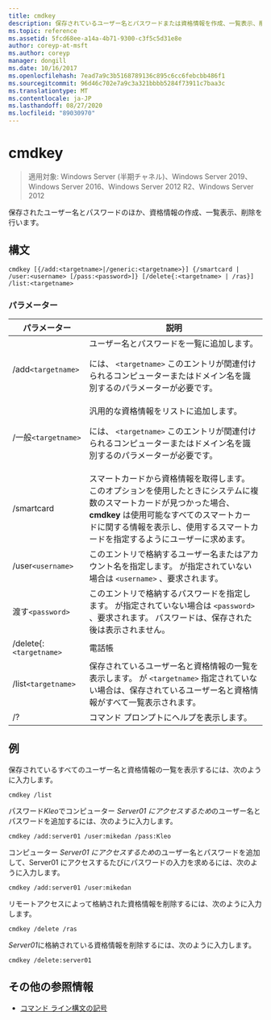 ```yaml
---
title: cmdkey
description: 保存されているユーザー名とパスワードまたは資格情報を作成、一覧表示、削除する、cmdkey コマンドの参照記事です。
ms.topic: reference
ms.assetid: 5fcd68ee-a14a-4b71-9300-c3f5c5d31e8e
author: coreyp-at-msft
ms.author: coreyp
manager: dongill
ms.date: 10/16/2017
ms.openlocfilehash: 7ead7a9c3b5168789136c895c6cc6febcbb486f1
ms.sourcegitcommit: 96d46c702e7a9c3a321bbbb5284f73911c7baa3c
ms.translationtype: MT
ms.contentlocale: ja-JP
ms.lasthandoff: 08/27/2020
ms.locfileid: "89030970"
---
```

# <a name="cmdkey"></a>cmdkey

> 適用対象: Windows Server (半期チャネル)、Windows Server 2019、Windows Server 2016、Windows Server 2012 R2、Windows Server 2012

保存されたユーザー名とパスワードのほか、資格情報の作成、一覧表示、削除を行います。

## <a name="syntax"></a>構文

```
cmdkey [{/add:<targetname>|/generic:<targetname>}] {/smartcard | /user:<username> [/pass:<password>]} [/delete{:<targetname> | /ras}] /list:<targetname>
```

### <a name="parameters"></a>パラメーター

| パラメーター | 説明 |
| ---------- | ----------- |
| /add`<targetname>` | ユーザー名とパスワードを一覧に追加します。<p>には、 `<targetname>` このエントリが関連付けられるコンピューターまたはドメイン名を識別するのパラメーターが必要です。 |
| /一般`<targetname>` | 汎用的な資格情報をリストに追加します。<p>には、 `<targetname>` このエントリが関連付けられるコンピューターまたはドメイン名を識別するのパラメーターが必要です。 |
| /smartcard | スマートカードから資格情報を取得します。 このオプションを使用したときにシステムに複数のスマートカードが見つかった場合、 **cmdkey** は使用可能なすべてのスマートカードに関する情報を表示し、使用するスマートカードを指定するようにユーザーに求めます。 |
| /user`<username>` | このエントリで格納するユーザー名またはアカウント名を指定します。 が指定されていない場合は `<username>` 、要求されます。 |
|渡す`<password>` | このエントリで格納するパスワードを指定します。 が指定されていない場合は `<password>` 、要求されます。 パスワードは、保存された後は表示されません。 |
| /delete{:`<targetname>` | 電話帳 | ユーザー名とパスワードを一覧から削除します。 `<targetname>`が指定されている場合、そのエントリは削除されます。 を指定した場合 `/ras` 、格納されているリモートアクセスエントリは削除されます。 |
| /list`<targetname>` | 保存されているユーザー名と資格情報の一覧を表示します。 が `<targetname>` 指定されていない場合は、保存されているユーザー名と資格情報がすべて一覧表示されます。 |
| /? | コマンド プロンプトにヘルプを表示します。 |

## <a name="examples"></a>例

保存されているすべてのユーザー名と資格情報の一覧を表示するには、次のように入力します。

```
cmdkey /list
```

パスワード*Kleo*でコンピューター *Server01* *にアクセスするため*のユーザー名とパスワードを追加するには、次のように入力します。

```
cmdkey /add:server01 /user:mikedan /pass:Kleo
```

コンピューター *Server01* *にアクセスするため*のユーザー名とパスワードを追加して、Server01 にアクセスするたびにパスワードの入力を求めるには、次のように入力します。

```
cmdkey /add:server01 /user:mikedan
```

リモートアクセスによって格納された資格情報を削除するには、次のように入力します。

```
cmdkey /delete /ras
```

*Server01*に格納されている資格情報を削除するには、次のように入力します。

```
cmdkey /delete:server01
```

## <a name="additional-references"></a>その他の参照情報

- [コマンド ライン構文の記号](command-line-syntax-key.md)
